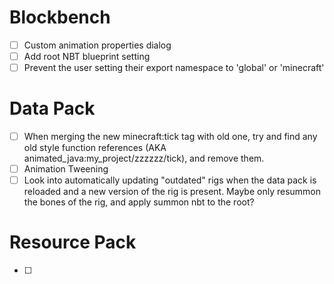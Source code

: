 
# Blockbench
- [ ] Custom animation properties dialog
- [ ] Add root NBT blueprint setting
- [ ] Prevent the user setting their export namespace to 'global' or 'minecraft'

# Data Pack
- [ ] When merging the new minecraft:tick tag with old one, try and find any old style function references (AKA animated_java:my_project/zzzzzz/tick), and remove them.
- [ ] Animation Tweening
- [ ] Look into automatically updating "outdated" rigs when the data pack is reloaded and a new version of the rig is present. Maybe only resummon the bones of the rig, and apply summon nbt to the root?

# Resource Pack
- [ ]
